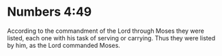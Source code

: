 # Numbers 4:49

According to the commandment of the Lord through Moses they were listed, each one with his task of serving or carrying. Thus they were listed by him, as the Lord commanded Moses.
